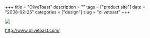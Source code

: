 +++
title = "OliveToast"
description = ""
tags = ["product site"]
date = "2008-02-25"
categories = ["design"]
slug = "olivetoast"
+++


 

  <div id="screens-thumbs" class="clearfix">
    <div class="txt-center" id="design-submission"><a href="http://www.olivetoast.com/"><img id='bluga-thumbnail-883' class='bluga-thumbnail large' src='/media/bluga/
wt47f27919d9648_0.jpg'/></a></div>  
  </div>   
<p><a href="http://www.olivetoast.com/">http://www.olivetoast.com/</a></p>




